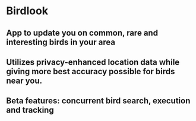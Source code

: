 # Birdlook

## App to update you on common, rare and interesting birds in your area

## Utilizes privacy-enhanced location data while giving more best accuracy possible for birds near you. 

## Beta features: concurrent bird search, execution and tracking
